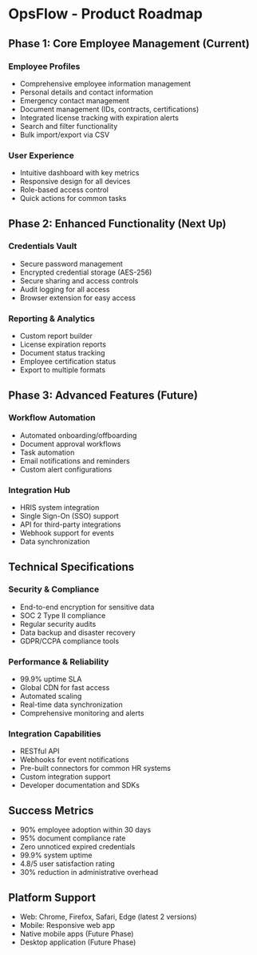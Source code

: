 # OpsFlow - Product Roadmap

## Phase 1: Core Employee Management (Current)

### Employee Profiles
- Comprehensive employee information management
- Personal details and contact information
- Emergency contact management
- Document management (IDs, contracts, certifications)
- Integrated license tracking with expiration alerts
- Search and filter functionality
- Bulk import/export via CSV

### User Experience
- Intuitive dashboard with key metrics
- Responsive design for all devices
- Role-based access control
- Quick actions for common tasks

## Phase 2: Enhanced Functionality (Next Up)

### Credentials Vault
- Secure password management
- Encrypted credential storage (AES-256)
- Secure sharing and access controls
- Audit logging for all access
- Browser extension for easy access

### Reporting & Analytics
- Custom report builder
- License expiration reports
- Document status tracking
- Employee certification status
- Export to multiple formats

## Phase 3: Advanced Features (Future)


### Workflow Automation
- Automated onboarding/offboarding
- Document approval workflows
- Task automation
- Email notifications and reminders
- Custom alert configurations

### Integration Hub
- HRIS system integration
- Single Sign-On (SSO) support
- API for third-party integrations
- Webhook support for events
- Data synchronization

## Technical Specifications

### Security & Compliance
- End-to-end encryption for sensitive data
- SOC 2 Type II compliance
- Regular security audits
- Data backup and disaster recovery
- GDPR/CCPA compliance tools

### Performance & Reliability
- 99.9% uptime SLA
- Global CDN for fast access
- Automated scaling
- Real-time data synchronization
- Comprehensive monitoring and alerts

### Integration Capabilities
- RESTful API
- Webhooks for event notifications
- Pre-built connectors for common HR systems
- Custom integration support
- Developer documentation and SDKs

## Success Metrics
- 90% employee adoption within 30 days
- 95% document compliance rate
- Zero unnoticed expired credentials
- 99.9% system uptime
- 4.8/5 user satisfaction rating
- 30% reduction in administrative overhead

## Platform Support
- Web: Chrome, Firefox, Safari, Edge (latest 2 versions)
- Mobile: Responsive web app
- Native mobile apps (Future Phase)
- Desktop application (Future Phase)
